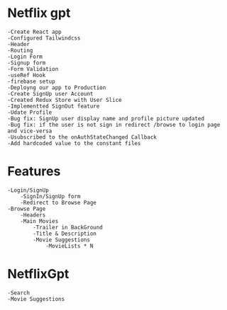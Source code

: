 
# Netflix gpt
    -Create React app
    -Configured Tailwindcss
    -Header
    -Routing
    -Login Form
    -Signup form
    -Form Validation
    -useRef Hook
    -firebase setup
    -Deployng our app to Production
    -Create SignUp user Account
    -Created Redux Store with User Slice
    -Implementted SignOut feature
    -Udate Profile
    -Bug fix: SignUp user display name and profile picture updated
    -Bug fix: if the user is not sign in redirect /browse to login page and vice-versa
    -Usubscribed to the onAuthStateChanged Callback
    -Add hardcoded value to the constant files
    
# Features
    -Login/SignUp
        -SignIn/SignUp form
        -Redirect to Browse Page
    -Browse Page
        -Headers
        -Main Movies
            -Trailer in BackGround
            -Title & Description
            -Movie Suggestions
                -MovieLists * N
# NetflixGpt
    -Search
    -Movie Suggestions